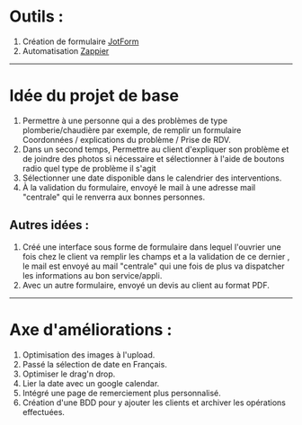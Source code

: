 # **Outils** :
1. Création de formulaire
 [JotForm](https://eu.jotform.com/)
2. Automatisation
 [Zappier](https://zapier.com/)
 
 ---

# **Idée du projet de base**

  1. Permettre à une personne qui a des problèmes de type plomberie/chaudière par exemple, de remplir un formulaire Coordonnées / explications du problème / Prise de RDV.
  2. Dans un second temps, Permettre au client d'expliquer son problème et de joindre des photos si nécessaire et sélectionner à l'aide de boutons radio quel type de problème il     s'agit
  3. Sélectionner une date disponible dans le calendrier des interventions.
  4. À la validation du formulaire, envoyé le mail à une adresse mail "centrale" qui le renverra aux bonnes personnes.
  
  ## **Autres idées :**
  1. Créé une interface sous forme de formulaire dans lequel l'ouvrier une fois chez le client va remplir les champs et a la validation de ce dernier , le mail est envoyé au mail "centrale" qui une fois de plus va dispatcher les informations au bon service/appli.
  2. Avec un autre formulaire, envoyé un devis au client au format PDF.
  
  ---
  
 # **Axe d'améliorations :**

   1. Optimisation des images à l'upload.
   2. Passé la sélection de date en Français.
   3. Optimiser le drag'n drop.
   4. Lier la date avec un google calendar.
   5. Intégré une page de remerciement plus personnalisé.
   6. Création d'une BDD pour y ajouter les clients et archiver les opérations effectuées.    
